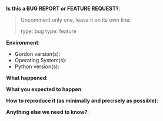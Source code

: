 <!-- This form is for bug reports and feature requests ONLY! 

If you're looking for help, please find us on [Spotify's open source Slack organization](https://slackin.spotify.com) in the #gordon channel.
-->

**Is this a BUG REPORT or FEATURE REQUEST?**:

> Uncomment only one, leave it on its own line: 
>
> type: bug
> type: feature

**Environment**:
<!-- Please include if you've confirmed one version of something works while another one does not -->
- Gordon version(s):
- Operating System(s):
- Python version(s):

**What happened**:

**What you expected to happen**:

**How to reproduce it (as minimally and precisely as possible)**:

**Anything else we need to know?**:
